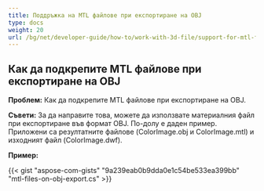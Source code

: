 ```yaml
---
title: Поддръжка на MTL файлове при експортиране на OBJ
type: docs
weight: 20
url: /bg/net/developer-guide/how-to/work-with-3d-file/support-for-mtl-files-on-obj-export/
---
```


## **Как да подкрепите MTL файлове при експортиране на OBJ**

**Проблем:** Как да подкрепите MTL файлове при експортиране на OBJ.

**Съвети:** За да направите това, можете да използвате материалния файл при експортиране във формат OBJ. По-долу е даден пример. Приложени са резултатните файлове (ColorImage.obj и ColorImage.mtl) и изходният файл (ColorImage.dwf).

**Пример:**

{{< gist "aspose-com-gists" "9a239eab0b9dda0e1c54be533ea399bb" "mtl-files-on-obj-export.cs" >}}
